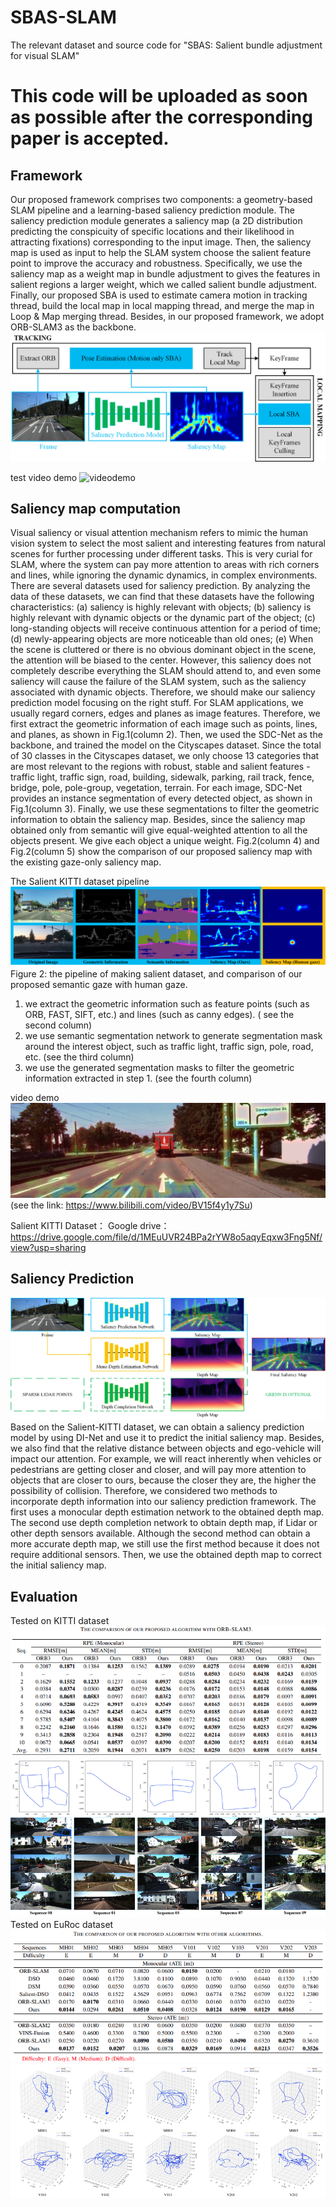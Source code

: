 # SBAS-SLAM
The relevant dataset and source code for "SBAS: Salient bundle adjustment for visual SLAM"
# This code will be uploaded as soon as possible after the corresponding paper is accepted.
## Framework
Our proposed framework comprises two components: a geometry-based SLAM pipeline and a learning-based saliency prediction module. The saliency prediction module generates a saliency map (a 2D distribution predicting the conspicuity of specific locations and their likelihood in attracting fixations) corresponding to the input image. Then, the saliency map is used as input to help the SLAM system choose the salient feature point to improve the accuracy and robustness. Specifically, we use the saliency map as a weight map in bundle adjustment to gives the features in salient regions a larger weight, which we called salient bundle adjustment. Finally, our proposed SBA is used to estimate camera motion in tracking thread, build the local map in local mapping thread, and merge the map in Loop & Map merging thread. Besides, in our proposed framework, we adopt ORB-SLAM3 as the backbone.
![figure1](/figure/framework.png)

test video demo
![videodemo](https://www.bilibili.com/video/bv1DN411f7Ly)
## Saliency map computation
Visual saliency or visual attention mechanism refers to mimic the human vision system to select the most salient and interesting features from natural scenes for further processing under different tasks. This is very curial for SLAM, where the system can pay more attention to areas with rich corners and lines, while ignoring the dynamic dynamics, in complex environments. There are several datasets used for saliency prediction. By analyzing the data of these datasets, we can find that these datasets have the following characteristics: 
(a) saliency is highly relevant with objects; 
(b) saliency is highly relevant with dynamic objects or the dynamic part of the object; 
(c) long-standing objects will receive continuous attention for a period of time; 
(d) newly-appearing objects are more noticeable than old ones; 
(e) When the scene is cluttered or there is no obvious dominant object in the scene, the attention will be biased to the center. 
However, this saliency does not completely describe everything the SLAM should attend to, and even some saliency will cause the failure of the SLAM system, such as the saliency associated with dynamic objects. Therefore, we should make our saliency prediction model focusing on the right stuff. 
For SLAM applications, we usually regard corners, edges and planes as image features. Therefore, we first extract the geometric information of each image such as points, lines, and planes, as shown in Fig.1(column 2). Then, we used the SDC-Net as the backbone, and trained the model on the Cityscapes dataset. Since the total of 30 classes in the Cityscapes dataset, we only choose 13 categories that are most relevant to the regions with robust, stable and salient features - traffic light, traffic sign, road, building, sidewalk, parking, rail track, fence, bridge, pole, pole-group, vegetation, terrain. For each image, SDC-Net provides an instance segmentation of every detected object, as shown in Fig.1(column 3). Finally, we use these segmentations to filter the geometric information to obtain the saliency map. Besides, since the saliency map obtained only from semantic will give equal-weighted attention to all the objects present. We give each object a unique weight. Fig.2(column 4) and Fig.2(column 5) show the comparison of our proposed saliency map with the existing gaze-only saliency map. 

The Salient KITTI dataset pipeline
![figure2](/figure/figure1.jpg)
Figure 2: the pipeline of making salient dataset, and comparison of our proposed semantic gaze with human gaze. 
1) we extract the geometric information such as feature points (such as ORB, FAST, SIFT, etc.) and lines (such as canny edges). ( see the second column)
2) we use semantic segmentation network to generate segmentation mask around the interest object, such as traffic light, traffic sign, pole, road, etc. (see the third column)
3) we use the generated segmentation masks to filter the geometric information extracted in step 1. (see the fourth column)

video demo
![BV15f4y1y7Su](/figure/figure3.png)(see the link: https://www.bilibili.com/video/BV15f4y1y7Su)


Salient KITTI Dataset：
Google drive： https://drive.google.com/file/d/1MEuUVR24BPa2rYW8o5aqyEqxw3Fng5Nf/view?usp=sharing

## Saliency Prediction
![figure3](/figure/saliency.png)
Based on the Salient-KITTI dataset, we can obtain a saliency prediction model by using DI-Net and use it to predict the initial saliency map. Besides, we also find that the relative distance between objects and ego-vehicle will impact our attention. For example, we will react inherently when vehicles or pedestrians are getting closer and closer, and will pay more attention to objects that are closer to ours, because the closer they are, the higher the possibility of collision. Therefore, we considered two methods to incorporate depth information into our saliency prediction framework. The first uses a monocular depth estimation network to the obtained depth map. The second use depth completion network to obtain depth map, if Lidar or other depth sensors available. Although the second method can obtain a more accurate depth map, we still use the first method because it does not require additional sensors. Then, we use the obtained depth map to correct the initial saliency map.

## Evaluation
Tested on KITTI dataset
![figure4](/figure/kitti1.png)
![figure5](/figure/kitti2.png)
Tested on EuRoc dataset
![figure6](/figure/euroc1.png)
![figure7](/figure/euroc2.png)
